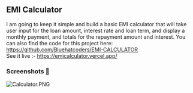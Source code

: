## EMI Calculator 
I am going to keep it simple and build a basic EMI calculator that will take user input for the loan amount, interest rate and loan term, and display a monthly payment, and totals for the repayment amount and interest. You can also find the code for this project here:
https://github.com/Bluehatcoders/EMI-CALCULATOR
<br>See it live :- https://emicalculator.vercel.app/

### Screenshots 📸

![Calculator.PNG](https://cdn.hashnode.com/res/hashnode/image/upload/v1612696086307/DmoqHERj3.png)


